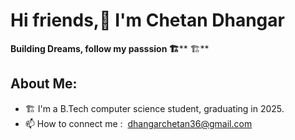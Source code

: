 # Hi friends,👋 I'm Chetan Dhangar

**Building Dreams, follow my passsion 🏗️**\*\* 🏗️\*\*

## About Me:



- 🏗️ I'm a B.Tech computer science student, graduating in 2025.
- 📫 How to connect me :  [dhangarchetan36@gmail.com](mailto\:dhangarchetan36@gmail.com)
